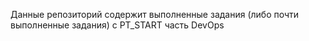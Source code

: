 Данные репозиторий содержит выполненные задания (либо почти выполненные задания) с PT_START часть DevOps
